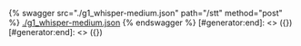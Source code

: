 [#generator:start]: <> ({ "template": "openapi" })
[#generator:start]: <> ({ "template": "openapi" })
{% swagger src="./g1_whisper-medium.json" path="/stt" method="post" %}
[./g1_whisper-medium.json](./g1_whisper-medium.json)
{% endswagger %}
[#generator:end]: <> ({})
[#generator:end]: <> ({})